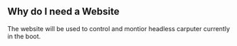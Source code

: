 ## Why do I need a Website

The website will be used to control and montior headless carputer currently in the boot. 
